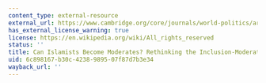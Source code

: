 ```yaml
---
content_type: external-resource
external_url: https://www.cambridge.org/core/journals/world-politics/article/can-islamists-become-moderates-rethinking-the-inclusion-moderation-hypothesis/2686A4410D879ED664ABEE7D593CDA1D
has_external_license_warning: true
license: https://en.wikipedia.org/wiki/All_rights_reserved
status: ''
title: Can Islamists Become Moderates? Rethinking the Inclusion-Moderation Hypothesis
uid: 6c898167-b30c-4238-9895-07f87d7b3e34
wayback_url: ''
---
```

